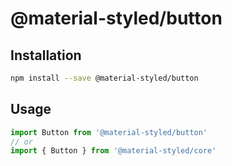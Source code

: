 # @material-styled/button

## Installation

```bash
npm install --save @material-styled/button
```

## Usage

```js
import Button from '@material-styled/button'
// or
import { Button } from '@material-styled/core'
```
